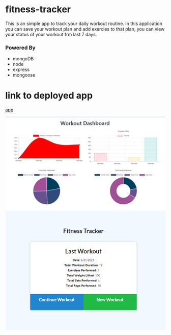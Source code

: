 # fitness-tracker
This is an simple app to track your daily workout routine.
In this application you can save your workout plan and add exercies to that plan,
you can view your status of your workout frm last 7 days.
### Powered By 
- mongoDB
- node 
- express 
- mongoose 
# link to deployed app 
[app]()

![Demo-image](./images/fitness.PNG)
![Demo-image](./images/fitness2.PNG)